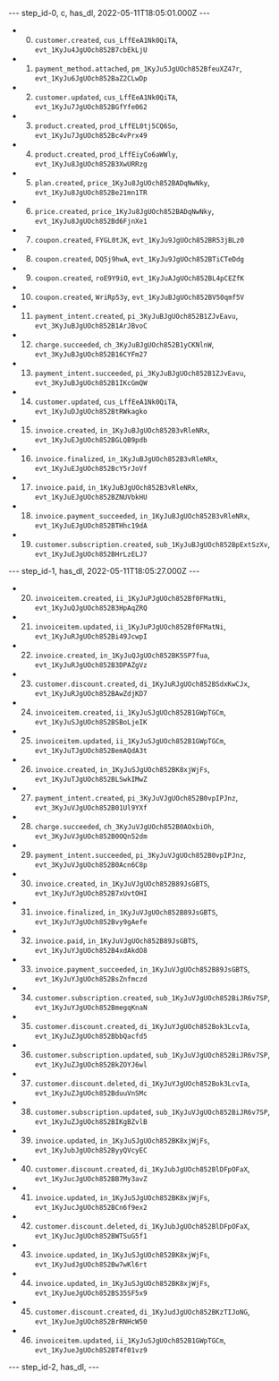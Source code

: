 --- step_id-0, c, has_dl, 2022-05-11T18:05:01.000Z ---
- 0. `customer.created`, `cus_LffEeA1Nk0QiTA`, `evt_1KyJu4JgUOch852B7cbEkLjU`
- 1. `payment_method.attached`, `pm_1KyJu5JgUOch852BfeuXZ47r`, `evt_1KyJu6JgUOch852BaZ2CLwDp`
- 2. `customer.updated`, `cus_LffEeA1Nk0QiTA`, `evt_1KyJu7JgUOch852BGfYfe062`
- 3. `product.created`, `prod_LffEL0tj5CQ6So`, `evt_1KyJu7JgUOch852Bc4vPrx49`
- 4. `product.created`, `prod_LffEiyCo6aWWly`, `evt_1KyJu8JgUOch852B3XwURRzg`
- 5. `plan.created`, `price_1KyJu8JgUOch852BADqNwNky`, `evt_1KyJu8JgUOch852Be21mn1TR`
- 6. `price.created`, `price_1KyJu8JgUOch852BADqNwNky`, `evt_1KyJu8JgUOch852Bd6FjnXe1`
- 7. `coupon.created`, `FYGL0tJK`, `evt_1KyJu9JgUOch852BR53jBLz0`
- 8. `coupon.created`, `DQ5j9hwA`, `evt_1KyJu9JgUOch852BTiCTeDdg`
- 9. `coupon.created`, `roE9Y9iO`, `evt_1KyJuAJgUOch852BL4pCEZfK`
- 10. `coupon.created`, `WriRp53y`, `evt_1KyJuBJgUOch852BV50qmf5V`
- 11. `payment_intent.created`, `pi_3KyJuBJgUOch852B1ZJvEavu`, `evt_3KyJuBJgUOch852B1ArJBvoC`
- 12. `charge.succeeded`, `ch_3KyJuBJgUOch852B1yCKNlnW`, `evt_3KyJuBJgUOch852B16CYFm27`
- 13. `payment_intent.succeeded`, `pi_3KyJuBJgUOch852B1ZJvEavu`, `evt_3KyJuBJgUOch852B1IKcGmQW`
- 14. `customer.updated`, `cus_LffEeA1Nk0QiTA`, `evt_1KyJuDJgUOch852BtRWkagko`
- 15. `invoice.created`, `in_1KyJuBJgUOch852B3vRleNRx`, `evt_1KyJuEJgUOch852BGLQB9pdb`
- 16. `invoice.finalized`, `in_1KyJuBJgUOch852B3vRleNRx`, `evt_1KyJuEJgUOch852BcY5rJoVf`
- 17. `invoice.paid`, `in_1KyJuBJgUOch852B3vRleNRx`, `evt_1KyJuEJgUOch852BZNUVbkHU`
- 18. `invoice.payment_succeeded`, `in_1KyJuBJgUOch852B3vRleNRx`, `evt_1KyJuEJgUOch852BTHhc19dA`
- 19. `customer.subscription.created`, `sub_1KyJuBJgUOch852BpExtSzXv`, `evt_1KyJuEJgUOch852BHrLzELJ7`


--- step_id-1, has_dl, 2022-05-11T18:05:27.000Z ---
- 20. `invoiceitem.created`, `ii_1KyJuPJgUOch852Bf0FMatNi`, `evt_1KyJuQJgUOch852B3HpAqZRQ`
- 21. `invoiceitem.updated`, `ii_1KyJuPJgUOch852Bf0FMatNi`, `evt_1KyJuRJgUOch852Bi49JcwpI`
- 22. `invoice.created`, `in_1KyJuQJgUOch852BK5SP7fua`, `evt_1KyJuRJgUOch852B3DPAZgVz`
- 23. `customer.discount.created`, `di_1KyJuRJgUOch852BSdxKwCJx`, `evt_1KyJuRJgUOch852BAwZdjKD7`
- 24. `invoiceitem.created`, `ii_1KyJuSJgUOch852B1GWpTGCm`, `evt_1KyJuSJgUOch852BSBoLjeIK`
- 25. `invoiceitem.updated`, `ii_1KyJuSJgUOch852B1GWpTGCm`, `evt_1KyJuTJgUOch852BemAQdA3t`
- 26. `invoice.created`, `in_1KyJuSJgUOch852BK8xjWjFs`, `evt_1KyJuTJgUOch852BLSwkIMwZ`
- 27. `payment_intent.created`, `pi_3KyJuVJgUOch852B0vpIPJnz`, `evt_3KyJuVJgUOch852B01Ul9YXf`
- 28. `charge.succeeded`, `ch_3KyJuVJgUOch852B0AOxbiOh`, `evt_3KyJuVJgUOch852B0OQn52dm`
- 29. `payment_intent.succeeded`, `pi_3KyJuVJgUOch852B0vpIPJnz`, `evt_3KyJuVJgUOch852B0Acn6C8p`
- 30. `invoice.created`, `in_1KyJuVJgUOch852B89JsGBTS`, `evt_1KyJuYJgUOch852B7xUvtOHI`
- 31. `invoice.finalized`, `in_1KyJuVJgUOch852B89JsGBTS`, `evt_1KyJuYJgUOch852Bvy9gAefe`
- 32. `invoice.paid`, `in_1KyJuVJgUOch852B89JsGBTS`, `evt_1KyJuYJgUOch852B4xdAkdO8`
- 33. `invoice.payment_succeeded`, `in_1KyJuVJgUOch852B89JsGBTS`, `evt_1KyJuYJgUOch852BsZnfmczd`
- 34. `customer.subscription.created`, `sub_1KyJuVJgUOch852BiJR6v7SP`, `evt_1KyJuYJgUOch852BmegqKnaN`
- 35. `customer.discount.created`, `di_1KyJuYJgUOch852Bok3LcvIa`, `evt_1KyJuZJgUOch852BbbQacfd5`
- 36. `customer.subscription.updated`, `sub_1KyJuVJgUOch852BiJR6v7SP`, `evt_1KyJuZJgUOch852BkZOYJ6wl`
- 37. `customer.discount.deleted`, `di_1KyJuYJgUOch852Bok3LcvIa`, `evt_1KyJuZJgUOch852BduuVnSMc`
- 38. `customer.subscription.updated`, `sub_1KyJuVJgUOch852BiJR6v7SP`, `evt_1KyJuZJgUOch852BIKgBZvlB`
- 39. `invoice.updated`, `in_1KyJuSJgUOch852BK8xjWjFs`, `evt_1KyJubJgUOch852ByyQVcyEC`
- 40. `customer.discount.created`, `di_1KyJubJgUOch852BlDFpOFaX`, `evt_1KyJucJgUOch852BB7My3avZ`
- 41. `invoice.updated`, `in_1KyJuSJgUOch852BK8xjWjFs`, `evt_1KyJucJgUOch852BCn6f9ex2`
- 42. `customer.discount.deleted`, `di_1KyJubJgUOch852BlDFpOFaX`, `evt_1KyJucJgUOch852BWTSuG5f1`
- 43. `invoice.updated`, `in_1KyJuSJgUOch852BK8xjWjFs`, `evt_1KyJudJgUOch852Bw7wKl6rt`
- 44. `invoice.updated`, `in_1KyJuSJgUOch852BK8xjWjFs`, `evt_1KyJueJgUOch852BS35SF5x9`
- 45. `customer.discount.created`, `di_1KyJudJgUOch852BKzTIJoNG`, `evt_1KyJueJgUOch852BrRNHcW50`
- 46. `invoiceitem.updated`, `ii_1KyJuSJgUOch852B1GWpTGCm`, `evt_1KyJueJgUOch852BT4f01vz9`


--- step_id-2, has_dl,  ---


